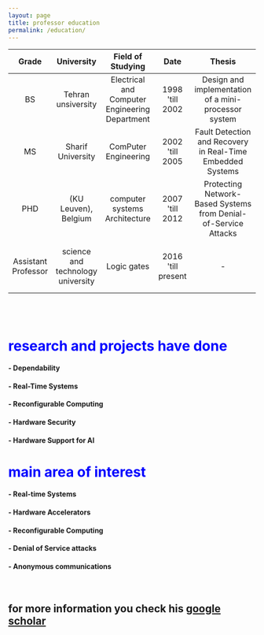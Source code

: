 ```yaml
---
layout: page
title: professor education
permalink: /education/
---
```


<!-- <head>
  <meta charset="utf-8">
  <meta http-equiv="X-UA-Compatible" content="IE=edge">
  <meta name="viewport" content="width=device-width, initial-scale=1">
  <link rel="shortcut icon" type="image/png" href="/fc98/_images/DS_favicon.png">

  <title>Fundamentals of Computer Programming: Syllabus</title>
  <meta name="description" content="Instructor: Sauleh Eetemadi
">
  
  <link rel="stylesheet" href="/fc98/_css/main.css">
  <link rel="canonical" href="http://sauleh.github.io/fc98/fc98/syllabus/">
  <link rel="alternate" type="application/rss+xml" title="Iran University of Science and Technology" href="http://sauleh.github.io/fc98/fc98/feed.xml">
<link rel="stylesheet" id="open-sans-css" href="//fonts.googleapis.com/css?family=Open+Sans%3A300italic%2C400italic%2C600italic%2C300%2C400%2C600&amp;subset=latin%2Clatin-ext&amp;ver=4.2.4" type="text/css" media="all">
<link href="https://fonts.googleapis.com/css?family=Titillium+Web:600italic,600,400,400italic" rel="stylesheet" type="text/css">





<link rel="stylesheet" href="https://use.fontawesome.com/releases/v5.2.0/css/all.css" integrity="sha384-hWVjflwFxL6sNzntih27bfxkr27PmbbK/iSvJ+a4+0owXq79v+lsFkW54bOGbiDQ" crossorigin="anonymous">

<!-- Global site tag (gtag.js) - Google Analytics -->
<!-- <script type="text/javascript" async="" src="https://www.google-analytics.com/analytics.js"></script><script async="" src="https://www.googletagmanager.com/gtag/js?id=UA-139110197-4"></script>
<script>
  window.dataLayer = window.dataLayer || [];
  function gtag(){dataLayer.push(arguments);}
  gtag('js', new Date());

  gtag('config', 'UA-139110197-4');
</script> -->



<!-- </head> --> 
<body>


  <!-- <div class="wrapper">
      <table><tbody><tr>
          <td><img width="75" src="/fc98/_images/iust.png" valign="middle"></td> -->
          

<table>
  <thead>
    <tr>
      <th style="text-align: center">Grade</th>
      <th style="text-align: center">University</th>
      <th style="text-align: center">Field of Studying</th>
      <th style="text-align: center">Date</th>
      <th style="text-align: center">Thesis</th> 
      <th>uni logo</th>
    </tr>
  </thead>
  <tbody>
    <tr>
      <td style="text-align: center">BS</td>
      <td style="text-align: center">Tehran unsiversity</td>
      <td style="text-align: center">Electrical and Computer Engineering Department </td>
      <td style="text-align: center">1998 'till 2002</td>
      <td style="text-align: center">Design and implementation of a mini-processor system</td>
      <td><img src="https://upload.wikimedia.org/wikipedia/en/thumb/f/fd/University_of_Tehran_logo.svg/1200px-University_of_Tehran_logo.svg.png" height = "100" width = "100" alt="your"></td>
    </tr>
    <tr>
      <td style="text-align: center">MS</td>
      <td style="text-align: center">Sharif University</td>
      <td style="text-align: center">ComPuter Engineering</td>
      <td style="text-align: center">2002 'till 2005</td>
      <td style="text-align: center"> Fault Detection and Recovery in Real-Time Embedded Systems </td>
            <td><img src="https://upload.wikimedia.org/wikipedia/commons/d/d2/Sharif_Logo.png" height = "100" width = "100" alt="your"></td>
    </tr>
    <tr>
      <td style="text-align: center">PHD</td>
      <td style="text-align: center">(KU Leuven), Belgium</td>
      <td style="text-align: center">computer systems Architecture</td>
      <td style="text-align: center">2007 'till 2012</td>
      <td style="text-align: center"> Protecting Network-Based Systems from Denial-of-Service Attacks </td>
            <td><img src="https://upload.wikimedia.org/wikipedia/commons/8/8e/KUL.svg" height = "100" width = "100" alt="your"></td>
    </tr>
    <tr>
      <td style="text-align: center">Assistant Professor</td>
      <td style="text-align: center">science and technology university</td>
      <td style="text-align: center">Logic gates</td>
      <td style="text-align: center">2016 'till present</td>
      <td style="text-align: center"> -</td>
            <td><img src="https://upload.wikimedia.org/wikipedia/en/8/88/IUST_logo_color.png" height = "101" width = "100" alt="your"></td>
    </tr>
    <!-- <tr>
      <td style="text-align: center">3</td>
      <td style="text-align: center">7/14</td>
      <td style="text-align: center">7/16</td>
      <td style="text-align: center">Python:Math/Input/Output/variables</td>
      <td style="text-align: center">&nbsp;</td>
      <td style="text-align: center">&nbsp;</td>
      <td>&nbsp;</td>
    </tr>
    <tr>
      <td style="text-align: center">4</td>
      <td style="text-align: center">7/21</td>
      <td style="text-align: center">7/23</td>
      <td style="text-align: center">Python:Loops/Condition/Stack/Scope</td>
      <td style="text-align: center">&nbsp;</td>
      <td style="text-align: center">&nbsp;</td>
      <td>&nbsp;</td>
    </tr>
    <tr>
      <td style="text-align: center">5</td>
      <td style="text-align: center">7/28</td>
      <td style="text-align: center">7/30</td>
      <td style="text-align: center">Python:Debug/Test/Hackathon Intro</td>
      <td style="text-align: center">&nbsp;</td>
      <td style="text-align: center">&nbsp;</td>
      <td>Saturday Off</td>
    </tr>
    <tr>
      <td style="text-align: center">6</td>
      <td style="text-align: center">8/05</td>
      <td style="text-align: center">8/07</td>
      <td style="text-align: center">Hackathon Week</td>
      <td style="text-align: center">&nbsp;</td>
      <td style="text-align: center">&nbsp;</td>
      <td>Sunday &amp; Tuesday Off</td>
    </tr>
    <tr>
      <td style="text-align: center">7</td>
      <td style="text-align: center">8/12</td>
      <td style="text-align: center">8/14</td>
      <td style="text-align: center">Python:Hackathon Presentation</td>
      <td style="text-align: center">&nbsp;</td>
      <td style="text-align: center">&nbsp;</td>
      <td>Wednesday Off</td>
    </tr>
    <tr>
      <td style="text-align: center">8</td>
      <td style="text-align: center">8/19</td>
      <td style="text-align: center">8/21</td>
      <td style="text-align: center">Python:Turtle Graphics Physics</td>
      <td style="text-align: center">&nbsp;</td>
      <td style="text-align: center">&nbsp;</td>
      <td>Basic Sceince Midterms</td>
    </tr>
    <tr>
      <td style="text-align: center">9</td>
      <td style="text-align: center">8/26</td>
      <td style="text-align: center">8/28</td>
      <td style="text-align: center">Python:VPython, More Physcis</td>
      <td style="text-align: center">&nbsp;</td>
      <td style="text-align: center">&nbsp;</td>
      <td>Basic Sceince Midterms</td>
    </tr>
    <tr>
      <td style="text-align: center">10</td>
      <td style="text-align: center">9/03</td>
      <td style="text-align: center">9/05</td>
      <td style="text-align: center">Python: Matplotlib, Math Problems</td>
      <td style="text-align: center">&nbsp;</td>
      <td style="text-align: center">&nbsp;</td>
      <td>Basic Sceince Midterms</td>
    </tr>
    <tr>
      <td style="text-align: center">11</td>
      <td style="text-align: center">9/10</td>
      <td style="text-align: center">9/12</td>
      <td style="text-align: center">C:Input/Output/Syntax/VSCode/Debug</td>
      <td style="text-align: center">Redoing Python Problems in C</td>
      <td style="text-align: center">&nbsp;</td>
      <td>&nbsp;</td>
    </tr>
    <tr>
      <td style="text-align: center">12</td>
      <td style="text-align: center">9/17</td>
      <td style="text-align: center">9/19</td>
      <td style="text-align: center">C:Unit Testing</td>
      <td style="text-align: center">&nbsp;</td>
      <td style="text-align: center">&nbsp;</td>
      <td>&nbsp;</td>
    </tr>
    <tr>
      <td style="text-align: center">13</td>
      <td style="text-align: center">9/24</td>
      <td style="text-align: center">9/26</td>
      <td style="text-align: center">C:Functions, Pointers, References</td>
      <td style="text-align: center">&nbsp;</td>
      <td style="text-align: center">&nbsp;</td>
      <td>&nbsp;</td>
    </tr>
    <tr>
      <td style="text-align: center">14</td>
      <td style="text-align: center">9/31</td>
      <td style="text-align: center">10/03</td>
      <td style="text-align: center">C:Using STL</td>
      <td style="text-align: center">&nbsp;</td>
      <td style="text-align: center">&nbsp;</td>
      <td>&nbsp;</td>
    </tr>
    <tr>
      <td style="text-align: center">15</td>
      <td style="text-align: center">10/08</td>
      <td style="text-align: center">10/10</td>
      <td style="text-align: center">C:Practice and Exam</td>
      <td style="text-align: center">&nbsp;</td>
      <td style="text-align: center">&nbsp;</td>
      <td>&nbsp;</td>
    </tr>-->
  </tbody>
</table>
<br/><br/>

<h1> <span style="color:blue">research and projects have done </span></h1>

<h4>- Dependability<br/></h4>
<h4>- Real-Time Systems<br/></h4>
<h4>- Reconfigurable Computing<br/></h4>
<h4>- Hardware Security<br/></h4>
<h4>- Hardware Support for AI<br/></h4>

<h1> <span style="color:blue">main area of interest </span></h1>

<h4>- Real-time Systems<br/></h4>
<h4>- Hardware Accelerators<br/></h4>
<h4>- Reconfigurable Computing<br/></h4>
<h4>- Denial of Service attacks<br/></h4>
<h4>- Anonymous communications<br/></h4><br/>


## for more information you check his [google scholar](https://scholar.google.com/citations?user=SMnMHbQAAAAJ&hl=en)




